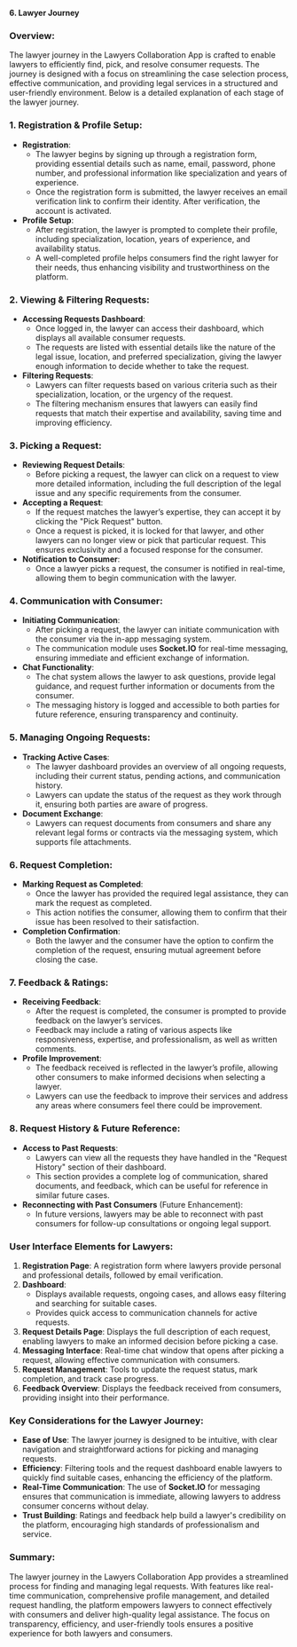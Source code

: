 **6. Lawyer Journey**

### Overview:
The lawyer journey in the Lawyers Collaboration App is crafted to enable lawyers to efficiently find, pick, and resolve consumer requests. The journey is designed with a focus on streamlining the case selection process, effective communication, and providing legal services in a structured and user-friendly environment. Below is a detailed explanation of each stage of the lawyer journey.

### 1. Registration & Profile Setup:
- **Registration**:
  - The lawyer begins by signing up through a registration form, providing essential details such as name, email, password, phone number, and professional information like specialization and years of experience.
  - Once the registration form is submitted, the lawyer receives an email verification link to confirm their identity. After verification, the account is activated.
- **Profile Setup**:
  - After registration, the lawyer is prompted to complete their profile, including specialization, location, years of experience, and availability status.
  - A well-completed profile helps consumers find the right lawyer for their needs, thus enhancing visibility and trustworthiness on the platform.

### 2. Viewing & Filtering Requests:
- **Accessing Requests Dashboard**:
  - Once logged in, the lawyer can access their dashboard, which displays all available consumer requests.
  - The requests are listed with essential details like the nature of the legal issue, location, and preferred specialization, giving the lawyer enough information to decide whether to take the request.
- **Filtering Requests**:
  - Lawyers can filter requests based on various criteria such as their specialization, location, or the urgency of the request.
  - The filtering mechanism ensures that lawyers can easily find requests that match their expertise and availability, saving time and improving efficiency.

### 3. Picking a Request:
- **Reviewing Request Details**:
  - Before picking a request, the lawyer can click on a request to view more detailed information, including the full description of the legal issue and any specific requirements from the consumer.
- **Accepting a Request**:
  - If the request matches the lawyer’s expertise, they can accept it by clicking the "Pick Request" button.
  - Once a request is picked, it is locked for that lawyer, and other lawyers can no longer view or pick that particular request. This ensures exclusivity and a focused response for the consumer.
- **Notification to Consumer**:
  - Once a lawyer picks a request, the consumer is notified in real-time, allowing them to begin communication with the lawyer.

### 4. Communication with Consumer:
- **Initiating Communication**:
  - After picking a request, the lawyer can initiate communication with the consumer via the in-app messaging system.
  - The communication module uses **Socket.IO** for real-time messaging, ensuring immediate and efficient exchange of information.
- **Chat Functionality**:
  - The chat system allows the lawyer to ask questions, provide legal guidance, and request further information or documents from the consumer.
  - The messaging history is logged and accessible to both parties for future reference, ensuring transparency and continuity.

### 5. Managing Ongoing Requests:
- **Tracking Active Cases**:
  - The lawyer dashboard provides an overview of all ongoing requests, including their current status, pending actions, and communication history.
  - Lawyers can update the status of the request as they work through it, ensuring both parties are aware of progress.
- **Document Exchange**:
  - Lawyers can request documents from consumers and share any relevant legal forms or contracts via the messaging system, which supports file attachments.

### 6. Request Completion:
- **Marking Request as Completed**:
  - Once the lawyer has provided the required legal assistance, they can mark the request as completed.
  - This action notifies the consumer, allowing them to confirm that their issue has been resolved to their satisfaction.
- **Completion Confirmation**:
  - Both the lawyer and the consumer have the option to confirm the completion of the request, ensuring mutual agreement before closing the case.

### 7. Feedback & Ratings:
- **Receiving Feedback**:
  - After the request is completed, the consumer is prompted to provide feedback on the lawyer’s services.
  - Feedback may include a rating of various aspects like responsiveness, expertise, and professionalism, as well as written comments.
- **Profile Improvement**:
  - The feedback received is reflected in the lawyer’s profile, allowing other consumers to make informed decisions when selecting a lawyer.
  - Lawyers can use the feedback to improve their services and address any areas where consumers feel there could be improvement.

### 8. Request History & Future Reference:
- **Access to Past Requests**:
  - Lawyers can view all the requests they have handled in the "Request History" section of their dashboard.
  - This section provides a complete log of communication, shared documents, and feedback, which can be useful for reference in similar future cases.
- **Reconnecting with Past Consumers** (Future Enhancement):
  - In future versions, lawyers may be able to reconnect with past consumers for follow-up consultations or ongoing legal support.

### User Interface Elements for Lawyers:
1. **Registration Page**: A registration form where lawyers provide personal and professional details, followed by email verification.
2. **Dashboard**:
   - Displays available requests, ongoing cases, and allows easy filtering and searching for suitable cases.
   - Provides quick access to communication channels for active requests.
3. **Request Details Page**: Displays the full description of each request, enabling lawyers to make an informed decision before picking a case.
4. **Messaging Interface**: Real-time chat window that opens after picking a request, allowing effective communication with consumers.
5. **Request Management**: Tools to update the request status, mark completion, and track case progress.
6. **Feedback Overview**: Displays the feedback received from consumers, providing insight into their performance.

### Key Considerations for the Lawyer Journey:
- **Ease of Use**: The lawyer journey is designed to be intuitive, with clear navigation and straightforward actions for picking and managing requests.
- **Efficiency**: Filtering tools and the request dashboard enable lawyers to quickly find suitable cases, enhancing the efficiency of the platform.
- **Real-Time Communication**: The use of **Socket.IO** for messaging ensures that communication is immediate, allowing lawyers to address consumer concerns without delay.
- **Trust Building**: Ratings and feedback help build a lawyer's credibility on the platform, encouraging high standards of professionalism and service.

### Summary:
The lawyer journey in the Lawyers Collaboration App provides a streamlined process for finding and managing legal requests. With features like real-time communication, comprehensive profile management, and detailed request handling, the platform empowers lawyers to connect effectively with consumers and deliver high-quality legal assistance. The focus on transparency, efficiency, and user-friendly tools ensures a positive experience for both lawyers and consumers.

